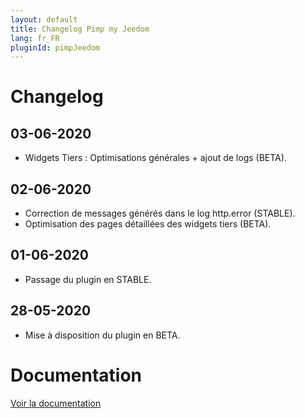 ```yaml
---
layout: default
title: Changelog Pimp my Jeedom
lang: fr_FR
pluginId: pimpJeedom
---
```


# Changelog

## 03-06-2020

- Widgets Tiers : Optimisations générales + ajout de logs (BETA).

## 02-06-2020

- Correction de messages générés dans le log http.error (STABLE).
- Optimisation des pages détaillées des widgets tiers (BETA).

## 01-06-2020

- Passage du plugin en STABLE.

## 28-05-2020

- Mise à disposition du plugin en BETA.

# Documentation

[Voir la documentation]({{site.baseurl}}/{{page.pluginId}}/{{page.lang}})
